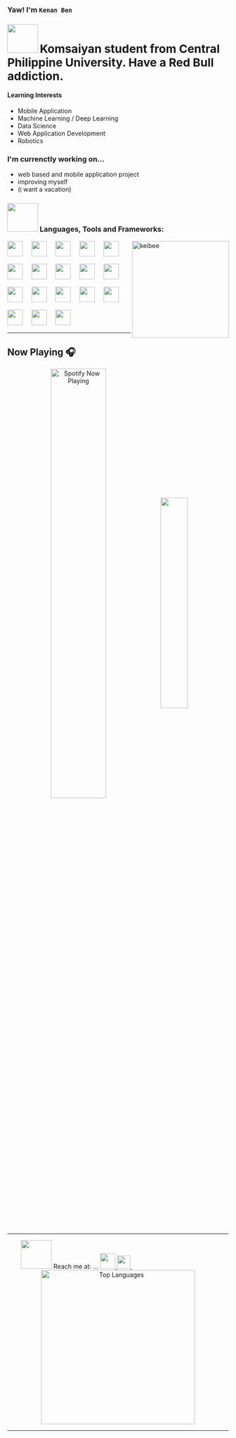 ### Yaw! I'm `Kenan Ben`

### <img src="https://media.giphy.com/media/v1.Y2lkPTc5MGI3NjExbjkzbnE1d2MyN3J4dmluYXBibjRxdDNjYTY2NHFtMXBkcTVta25jMSZlcD12MV9pbnRlcm5hbF9naWZfYnlfaWQmY3Q9Zw/UuGjEiNXkrQG7ZL3AC/giphy.gif" width="70px" height="65" /> <span style="font-size: 26px;"> Komsaiyan student from Central Philippine University. Have a Red Bull addiction. </span>


<h4 align="left" margin="20px">Learning Interests</h4> 

- Mobile Application
- Machine Learning / Deep Learning
- Data Science
- Web Application Development
- Robotics

### I'm currenctly working on...
- web based and mobile application project
- improving myself
- (i want a vacation)

### <img src="https://media.giphy.com/media/v1.Y2lkPTc5MGI3NjExY3R4Y2NkcHVmbjh1b2hlemR3cml1dWR1Z2FtOHJ5bmtvZGcxNDh4byZlcD12MV9pbnRlcm5hbF9naWZfYnlfaWQmY3Q9Zw/9zXWAIcr6jycE/giphy.gif" width="70px" height="65" /> Languages, Tools and Frameworks: 
<img align="right" height="220px" src="https://media.giphy.com/media/l2YOC9BjeXhCybEaI/giphy.gif?cid=ecf05e470lbytvgf7iq3dtmxxairpaovcrrmhiejene3mudt&rid=giphy.gif&ct=g" alt="keibee"/>

<img src="https://cdn.jsdelivr.net/gh/devicons/devicon@latest/icons/python/python-original.svg" width="35px">&nbsp;&nbsp;&nbsp;&nbsp;
<img src="https://cdn.jsdelivr.net/gh/devicons/devicon@latest/icons/c/c-original.svg" width="35px">&nbsp;&nbsp;&nbsp;&nbsp;
<img src="https://cdn.jsdelivr.net/gh/devicons/devicon@latest/icons/csharp/csharp-original.svg" width="35px">&nbsp;&nbsp;&nbsp;&nbsp;
<img src="https://cdn.jsdelivr.net/gh/devicons/devicon@latest/icons/cpp/cpp-original.svg" width="35px">&nbsp;&nbsp;&nbsp;&nbsp;
<img src="https://cdn.jsdelivr.net/gh/devicons/devicon@latest/icons/java/java-original.svg" width="35px">&nbsp;&nbsp;&nbsp;&nbsp;

<img src="https://cdn.jsdelivr.net/gh/devicons/devicon@latest/icons/html5/html5-original.svg" width="35px">&nbsp;&nbsp;&nbsp;&nbsp;
<img src="https://cdn.jsdelivr.net/gh/devicons/devicon@latest/icons/css3/css3-original.svg" width="35px">&nbsp;&nbsp;&nbsp;&nbsp;
<img src="https://cdn.jsdelivr.net/gh/devicons/devicon@latest/icons/javascript/javascript-original.svg" width="35px">&nbsp;&nbsp;&nbsp;&nbsp;
<img src="https://cdn.jsdelivr.net/gh/devicons/devicon@latest/icons/dot-net/dot-net-original.svg" width="35px">&nbsp;&nbsp;&nbsp;&nbsp;
<img src="https://cdn.jsdelivr.net/gh/devicons/devicon@latest/icons/vscode/vscode-original.svg" width="35px">&nbsp;&nbsp;&nbsp;&nbsp;


<img src="https://cdn.jsdelivr.net/gh/devicons/devicon@latest/icons/visualstudio/visualstudio-plain.svg" width="35px">&nbsp;&nbsp;&nbsp;&nbsp;
<img src="https://cdn.jsdelivr.net/gh/devicons/devicon@latest/icons/android/android-plain.svg" width="35px">&nbsp;&nbsp;&nbsp;&nbsp;
<img src="https://cdn.jsdelivr.net/gh/devicons/devicon@latest/icons/pycharm/pycharm-original.svg" width="35px">&nbsp;&nbsp;&nbsp;&nbsp;
<img src="https://cdn.jsdelivr.net/gh/devicons/devicon@latest/icons/flutter/flutter-original.svg" width="35px">&nbsp;&nbsp;&nbsp;&nbsp;
<img src="https://cdn.jsdelivr.net/gh/devicons/devicon@latest/icons/dart/dart-original.svg" width="35px">&nbsp;&nbsp;&nbsp;&nbsp;

<img src="https://cdn.jsdelivr.net/gh/devicons/devicon@latest/icons/tensorflow/tensorflow-original.svg" width="35px">&nbsp;&nbsp;&nbsp;&nbsp;
<img src="https://cdn.jsdelivr.net/gh/devicons/devicon@latest/icons/mysql/mysql-original.svg" width="35px">&nbsp;&nbsp;&nbsp;&nbsp;
<img src="https://cdn.jsdelivr.net/gh/devicons/devicon@latest/icons/arduino/arduino-original.svg" width="35px">&nbsp;&nbsp;&nbsp;&nbsp;


<hr>


<h2 align="left" margin="10px" style.less="border-bottom: none"> Now Playing 🎧</h2> 

<!-- 
  [![Spotify](https://novatorem-spotify-ebon.vercel.app/api/spotify)](https://open.spotify.com/playlist/14uPY0PsEoZcvUkRfRPnLl)[![Top Langs](https://github-readme-stats.vercel.app/api/top-langs/?username=bananaNuggets75&layout=compact&langs_count=8&theme=gotham)](https://github.com/bananaNuggets75/github-readme-stats)
 -->

<p align="center"> 
   <img style="display:inline-block; vertical-align:middle" alt="Spotify Now Playing" src="https://novatorem-spotify-ebon.vercel.app/api/spotify" width="50%">
   <img style="display:inline-block; vertical-align:middle" src="https://spotify-recently-played-readme.vercel.app/api?user=31qayxotawruu62sus53uvocyfzq" width="35%">
</p>

<hr>

<p align="center">
  <img height="65px" width="70px" src="https://media.giphy.com/media/v1.Y2lkPTc5MGI3NjExaWN5Znk0NjloaTFlc2N6Yzl6a2dlYzA1a254eTFnM2hhZzk5ajNheiZlcD12MV9pbnRlcm5hbF9naWZfYnlfaWQmY3Q9Zw/qPVzemjFi150Q/giphy.gif"/> Reach me at: ...
  <a href="https://www.instagram.com/seben_10/">
    <img src="https://raw.githubusercontent.com/alexnaiman/alexnaiman/master/resources/instagram.webp" height="35px"/>
  </a>
  <a href="mailto:kenanbenpolgo@gmail.com">
    <img src="https://raw.githubusercontent.com/alexnaiman/alexnaiman/master/resources/gmail.png" height="30px"/>
  </a>
  &nbsp;&nbsp;&nbsp;&nbsp;&nbsp;&nbsp;&nbsp;&nbsp;&nbsp;&nbsp;&nbsp;&nbsp;&nbsp;&nbsp;&nbsp;&nbsp;&nbsp;&nbsp;&nbsp;&nbsp;&nbsp;&nbsp;&nbsp;&nbsp;&nbsp;&nbsp;&nbsp;&nbsp;&nbsp;&nbsp;&nbsp;&nbsp;&nbsp;&nbsp;&nbsp;&nbsp;&nbsp;&nbsp;&nbsp;&nbsp;&nbsp;&nbsp;&nbsp;&nbsp;&nbsp;&nbsp;&nbsp;&nbsp;
  <img width="350" alt="Top Languages" src="https://github-readme-stats.vercel.app/api/top-langs/?username=bananaNuggets75&layout=compact&langs_count=8&theme=gotham">
</p>



<hr>
